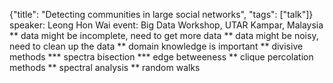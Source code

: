 {"title": "Detecting communities in large social networks", "tags": ["talk"]}
speaker: Leong Hon Wai
event: Big Data Workshop, UTAR Kampar, Malaysia
** data might be incomplete, need to get more data
** data might be noisy, need to clean up the data
** domain knowledge is important
** divisive methods
*** spectra bisection
*** edge betweeness
** clique percolation methods
** spectral analysis
** random walks
